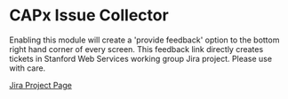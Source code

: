 # CAPx Issue Collector

Enabling this module will create a 'provide feedback' option to the bottom right
hand corner of every screen. This feedback link directly creates tickets in
Stanford Web Services working group Jira project. Please use with care.

[Jira Project Page](https://stanfordits.atlassian.net/secure/RapidBoard.jspa?projectKey=CAPXWG&rapidView=19)
